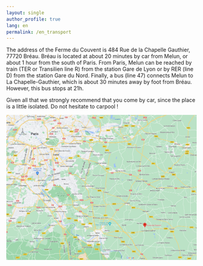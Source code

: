 ```yaml
---
layout: single
author_profile: true
lang: en
permalink: /en_transport
---
```


The address of the Ferme du Couvent is 484 Rue de la Chapelle Gauthier, 77720 Bréau. Bréau is located at about 20 minutes by car from Melun, or about 1 hour from the south of Paris.
From Paris, Melun can be reached by train (TER or Transilien line R) from the station Gare de Lyon or by RER (line D) from the station Gare du Nord.
Finally, a bus (line 47) connects Melun to La Chapelle-Gauthier, which is about 30 minutes away by foot from Bréau. However, this bus stops at 21h. 

Given all that we strongly recommend that you come by car, since the place is a little isolated. Do not hesitate to carpool !

<p align="center">
  <img src="assets/images/map.png" />
</p>